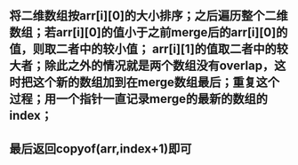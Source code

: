 ## 将二维数组按arr[i][0]的大小排序；之后遍历整个二维数组；若arr[i][0]的值小于之前merge后的arr[i][0]的值，则取二者中的较小值； arr[i][1]的值取二者中的较大者；除此之外的情况就是两个数组没有overlap，这时把这个新的数组加到在merge数组最后；重复这个过程；用一个指针一直记录merge的最新的数组的index；

## 最后返回copyof(arr,index+1)即可
